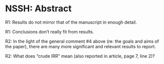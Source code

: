 # NSSH: Abstract
R1: Results do not mirror that of the manuscript in enough detail. 

R1: Conclusions don’t really fit from results.

R2: In the light of the general comment #4 above (re: the goals and aims of the paper), there are many more significant and relevant results to report.

R2: What does “crude IRR” mean (also reported in article, page 7, line 2)?

<!-- {BearID:4445AA89-B058-4D23-A7DD-996994E4ED54-2200-00000664BE67930F} -->
